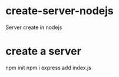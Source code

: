 # create-server-nodejs
Server create in nodejs


# create a server
npm init
npm i express
add index.js